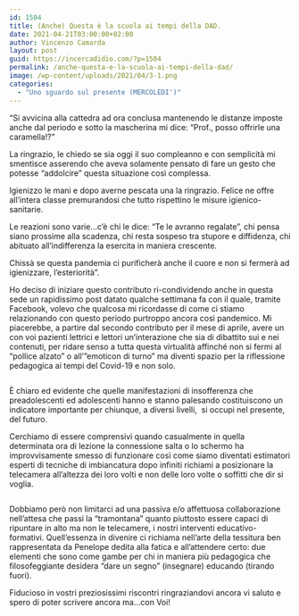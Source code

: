 ```yaml
---
id: 1504
title: (Anche) Questa è la scuola ai tempi della DAD.
date: 2021-04-21T03:00:00+02:00
author: Vincenzo Camarda
layout: post
guid: https://incercadidio.com/?p=1504
permalink: /anche-questa-e-la-scuola-ai-tempi-della-dad/
image: /wp-content/uploads/2021/04/3-1.png
categories:
  - "Uno sguardo sul presente (MERCOLEDI')"
---
```

“Si avvicina alla cattedra ad ora conclusa mantenendo le distanze imposte anche dal periodo e sotto la mascherina mi dice: &#8220;Prof., posso offrirle una caramella!?&#8221;

La ringrazio, le chiedo se sia oggi il suo compleanno e con semplicità mi smentisce asserendo che aveva solamente pensato di fare un gesto che potesse &#8220;addolcire&#8221; questa situazione così complessa.

Igienizzo le mani e dopo averne pescata una la ringrazio. Felice ne offre all&#8217;intera classe premurandosi che tutto rispettino le misure igienico-sanitarie.

Le reazioni sono varie&#8230;c&#8217;è chi le dice: &#8220;Te le avranno regalate&#8221;, chi pensa siano prossime alla scadenza, chi resta sospeso tra stupore e diffidenza, chi abituato all&#8217;indifferenza la esercita in maniera crescente.

Chissà se questa pandemia ci purificherà anche il cuore e non si fermerà ad igienizzare, l&#8217;esteriorità”.

Ho deciso di iniziare questo contributo ri-condividendo anche in questa sede un rapidissimo post datato qualche settimana fa con il quale, tramite Facebook, volevo che qualcosa mi ricordasse di come ci stiamo relazionando con questo periodo purtroppo ancora così pandemico. Mi piacerebbe, a partire dal secondo contributo per il mese di aprile, avere un con voi pazienti lettrici e lettori un&#8217;interazione che sia di dibattito sui e nei contenuti, per ridare senso a tutta questa virtualità affinché non si fermi al “pollice alzato” o all&#8217;”emoticon di turno” ma diventi spazio per la riflessione pedagogica ai tempi del Covid-19 e non solo.<figure class="wp-block-image size-large">

<img src="https://incercadidio.com/wp-content/uploads/2021/04/4.png" alt="" class="wp-image-1506" srcset="https://incercadidio.com/wp-content/uploads/2021/04/4.png 868w, https://incercadidio.com/wp-content/uploads/2021/04/4-300x144.png 300w, https://incercadidio.com/wp-content/uploads/2021/04/4-768x368.png 768w" sizes="(max-width: 868px) 100vw, 868px" /> </figure> 

È chiaro ed evidente che quelle manifestazioni di insofferenza che preadolescenti ed adolescenti hanno e stanno palesando costituiscono un indicatore importante per chiunque, a diversi livelli,&nbsp; si occupi nel presente, del futuro.

Cerchiamo di essere comprensivi quando casualmente in quella determinata ora di lezione la connessione salta o lo schermo ha improvvisamente smesso di funzionare così come siamo diventati estimatori esperti di tecniche di imbiancatura dopo infiniti richiami a posizionare la telecamera all&#8217;altezza dei loro volti e non delle loro volte o soffitti che dir si voglia.<figure class="wp-block-image">

![]() </figure> 

Dobbiamo però non limitarci ad una passiva e/o affettuosa collaborazione nell&#8217;attesa che passi la “tramontana” quanto piuttosto essere capaci di ripuntare in alto ma non le telecamere, i nostri interventi educativo-formativi. Quell&#8217;essenza in divenire ci richiama nell&#8217;arte della tessitura ben rappresentata da Penelope dedita alla fatica e all&#8217;attendere certo: due elementi che sono come gambe per chi in maniera più pedagogica che filosofeggiante desidera “dare un segno” (insegnare) educando (tirando fuori).

Fiducioso in vostri preziosissimi riscontri ringraziandovi ancora vi saluto e spero di poter scrivere ancora ma&#8230;con Voi!
